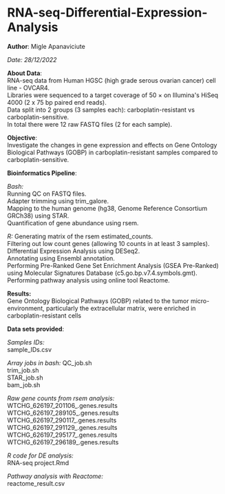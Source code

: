 # RNA-seq-Differential-Expression-Analysis

**Author**: Migle Apanaviciute

*Date: 28/12/2022*

**About Data**:<br/>
RNA-seq data from Human HGSC (high grade serous ovarian cancer) cell line - OVCAR4.<br/>
Libraries were sequenced to a target coverage of 50 × on Illumina's HiSeq 4000 (2 x 75 bp paired end reads).<br/> 
Data split into 2 groups (3 samples each): carboplatin-resistant vs carboplatin-sensitive.<br/>
In total there were 12 raw FASTQ files (2 for each sample). 

**Objective**:<br/>
Investigate the changes in gene expression and effects on Gene Ontology Biological Pathways (GOBP) in carboplatin-resistant samples compared to carboplatin-sensitive.

**Bioinformatics Pipeline**:<br/>

*Bash:*<br/>
Running QC on FASTQ files.<br/>
Adapter trimming using trim_galore.<br/>
Mapping to the human genome (hg38, Genome Reference Consortium GRCh38) using STAR.<br/>
Quantification of gene abundance using rsem.<br/>

*R:*
Generating matrix of the rsem estimated_counts.<br/>
Filtering out low count genes (allowing 10 counts in at least 3 samples).<br/>
Differential Expression Analysis using DESeq2.<br/>
Annotating using Ensembl annotation.<br/>
Performing Pre-Ranked Gene Set Enrichment Analysis (GSEA Pre-Ranked) using Molecular Signatures Database (c5.go.bp.v7.4.symbols.gmt).<br/>
Performing pathway analysis using online tool Reactome.

**Results:**<br/>
Gene Ontology Biological Pathways (GOBP) related to the tumor micro-environment, particularly the extracellular matrix, were enriched in carboplatin-resistant cells

**Data sets provided**:<br/>

*Samples IDs:*<br/>
sample_IDs.csv

*Array jobs in bash:*
QC_job.sh<br/>
trim_job.sh<br/>
STAR_job.sh<br/>
bam_job.sh<br/>

*Raw gene counts from rsem analysis:*<br/>
WTCHG_626197_201106_.genes.results<br/>
WTCHG_626197_289105_.genes.results<br/>
WTCHG_626197_290117_.genes.results<br/>
WTCHG_626197_291129_.genes.results<br/>
WTCHG_626197_295177_.genes.results<br/>
WTCHG_626197_296189_.genes.results<br/>

*R code for DE analysis:*<br/>
RNA-seq project.Rmd<br/>

*Pathway analysis with Reactome:*<br/>
reactome_result.csv<br/>
